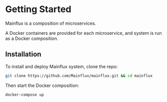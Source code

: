 # Getting Started

Mainflux is a composition of microservices.

A Docker containers are provided for each microservice,
and system is run as a Docker composition.

## Installation

To install and deploy Mainflux system, clone the repo:
```bash
git clone https://github.com/Mainflux/mainflux.git && cd mainflux
```

Then start the Docker composition:
```bash
docker-compose up
```
